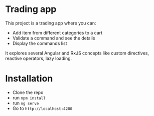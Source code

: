 # Trading app

This project is a trading app where you can:
- Add item from different categories to a cart
- Validate a command and see the details
- Display the commands list

It explores several Angular and RxJS concepts like custom directives, reactive operators, lazy loading.

# Installation

- Clone the repo
- run `npm install`
- run `ng serve`
- Go to `http://localhost:4200`
